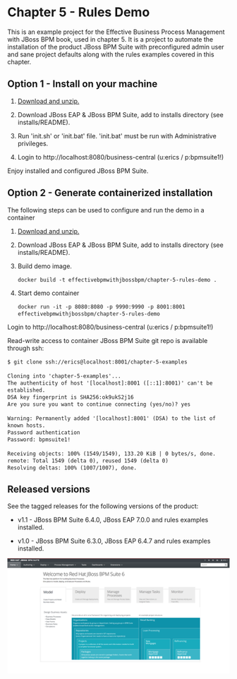 Chapter 5 - Rules Demo 
=============================
This is an example project for the Effective Business Process Management with JBoss BPM book, 
used in chapter 5. It is a project to automate the installation of the product JBoss BPM Suite 
with preconfigured admin user and sane project defaults along with the rules examples covered 
in this chapter.


Option 1 - Install on your machine
----------------------------------
1. [Download and unzip.](https://github.com/effectivebpmwithjbossbpm/chapter-5-rules-demo/archive/master.zip)

2. Download JBoss EAP & JBoss BPM Suite, add to installs directory (see installs/README).

3. Run 'init.sh' or 'init.bat' file. 'init.bat' must be run with Administrative privileges. 

4. Login to http://localhost:8080/business-central  (u:erics / p:bpmsuite1!)

Enjoy installed and configured JBoss BPM Suite.


Option 2 - Generate containerized installation
----------------------------------------------
The following steps can be used to configure and run the demo in a container

1. [Download and unzip.](https://github.com/effectivebpmwithjbossbpm/chapter-5-rules-demo/archive/master.zip)

2. Download JBoss EAP & JBoss BPM Suite, add to installs directory (see installs/README).

3. Build demo image.

	```
	docker build -t effectivebpmwithjbossbpm/chapter-5-rules-demo .
	```

4. Start demo container

	```
	docker run -it -p 8080:8080 -p 9990:9990 -p 8001:8001 effectivebpmwithjbossbpm/chapter-5-rules-demo
	```

Login to http://localhost:8080/business-central (u:erics / p:bpmsuite1!) 

Read-write access to container JBoss BPM Suite git repo is available through ssh:

   ```
   $ git clone ssh://erics@localhost:8001/chapter-5-examples

   Cloning into 'chapter-5-examples'...
   The authenticity of host '[localhost]:8001 ([::1]:8001)' can't be established.
   DSA key fingerprint is SHA256:ok9ukS2j16
   Are you sure you want to continue connecting (yes/no)? yes

   Warning: Permanently added '[localhost]:8001' (DSA) to the list of known hosts.
   Password authentication
   Password: bpmsuite1!

   Receiving objects: 100% (1549/1549), 133.20 KiB | 0 bytes/s, done.
   remote: Total 1549 (delta 0), reused 1549 (delta 0)
   Resolving deltas: 100% (1007/1007), done.
   ```


Released versions
-----------------
See the tagged releases for the following versions of the product:

- v1.1 - JBoss BPM Suite 6.4.0, JBoss EAP 7.0.0 and rules examples installed.

- v1.0 - JBoss BPM Suite 6.3.0, JBoss EAP 6.4.7 and rules examples installed.

![BPM Suite](https://raw.githubusercontent.com/effectivebpmwithjbossbpm/chapter-5-rules-demo/master/docs/demo-images/bpmsuite.png)
